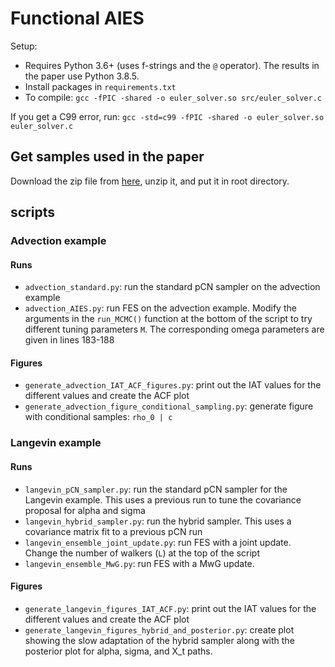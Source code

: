 # Functional AIES

Setup:

- Requires Python 3.6+ (uses f-strings and the `@` operator). The results in the paper use Python 3.8.5.
- Install packages in `requirements.txt`
- To compile: `gcc -fPIC -shared -o euler_solver.so src/euler_solver.c`

If you get a C99 error, run: `gcc -std=c99 -fPIC -shared -o euler_solver.so euler_solver.c`


## Get samples used in the paper

Download the zip file from [here](https://lwr-inverse-mcmc.s3.eu-west-2.amazonaws.com/FES_outputs/outputs.zip), unzip it, and put it in root directory.


## scripts

### Advection example

#### Runs

- `advection_standard.py`: run the standard pCN sampler on the advection example
- `advection_AIES.py`: run FES on the advection example. Modify the arguments in the `run_MCMC()` function at the bottom of the script to try different tuning parameters `M`. The corresponding omega parameters are given in lines 183-188

#### Figures

- `generate_advection_IAT_ACF_figures.py`: print out the IAT values for the different values and create the ACF plot
- `generate_advection_figure_conditional_sampling.py`: generate figure with conditional samples: `rho_0 | c`

### Langevin example

#### Runs

- `langevin_pCN_sampler.py`: run the standard pCN sampler for the Langevin example. This uses a previous run to tune the covariance proposal for alpha and sigma
- `langevin_hybrid_sampler.py`: run the hybrid sampler. This uses a covariance matrix fit to a previous pCN run
- `langevin_ensemble_joint_update.py`: run FES with a joint update. Change the number of walkers (`L`) at the top of the script
- `langevin_ensemble_MwG.py`: run FES with a MwG update.

#### Figures

- `generate_langevin_figures_IAT_ACF.py`: print out the IAT values for the different values and create the ACF plot
- `generate_langevin_figures_hybrid_and_posterior.py`: create plot showing the slow adaptation of the hybrid sampler along with the posterior plot for alpha, sigma, and X_t paths.
